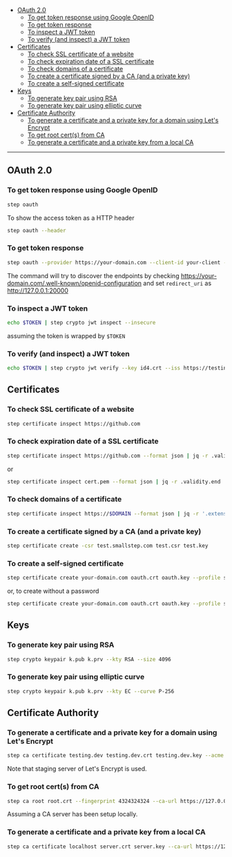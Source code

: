 - [OAuth 2.0](#oauth-20)
  * [To get token response using Google OpenID](#to-get-token-response-using-google-openid)
  * [To get token response](#to-get-token-response)
  * [To inspect a JWT token](#to-inspect-a-jwt-token)
  * [To verify (and inspect) a JWT token](#to-verify-and-inspect-a-jwt-token)
- [Certificates](#certificates)
  * [To check SSL certificate of a website](#to-check-ssl-certificate-of-a-website)
  * [To check expiration date of a SSL certificate](#to-check-expiration-date-of-a-ssl-certificate)
  * [To check domains of a certificate](#to-check-domains-of-a-certificate)
  * [To create a certificate signed by a CA (and a private key)](#to-create-a-certificate-signed-by-a-ca-and-a-private-key)
  * [To create a self-signed certificate](#to-create-a-self-signed-certificate)
- [Keys](#keys)
  * [To generate key pair using RSA](#to-generate-key-pair-using-rsa)
  * [To generate key pair using elliptic curve](#to-generate-key-pair-using-elliptic-curve)
- [Certificate Authority](#certificate-authority)
  * [To generate a certificate and a private key for a domain using Let's Encrypt](#to-generate-a-certificate-and-a-private-key-for-a-domain-using-lets-encrypt)
  * [To get root cert(s) from CA](#to-get-root-certs-from-ca)
  * [To generate a certificate and a private key from a local CA](#to-generate-a-certificate-and-a-private-key-from-a-local-ca)
____

## OAuth 2.0

### To get token response using Google OpenID

```sh
step oauth
```

To show the access token as a HTTP header

```sh
step oauth --header
```

### To get token response

```sh
step oauth --provider https://your-domain.com --client-id your-client --client-secret your-secret --scope api --listen :20000
```

The command will try to discover the endpoints by checking
https://your-domain.com/.well-known/openid-configuration and set `redirect_uri`
as http://127.0.0.1:20000

### To inspect a JWT token

```sh
echo $TOKEN | step crypto jwt inspect --insecure
```

assuming the token is wrapped by `$TOKEN`

### To verify (and inspect) a JWT token

```sh
echo $TOKEN | step crypto jwt verify --key id4.crt --iss https://testing.com --aud api --alg RS256
```

## Certificates

### To check SSL certificate of a website

```sh
step certificate inspect https://github.com
```

### To check expiration date of a SSL certificate

```sh
step certificate inspect https://github.com --format json | jq -r .validity.end
```

or

```sh
step certificate inspect cert.pem --format json | jq -r .validity.end
```

### To check domains of a certificate

```sh
step certificate inspect https://$DOMAIN --format json | jq -r '.extensions.subject_alt_name.dns_names[]'
```

### To create a certificate signed by a CA (and a private key)

```sh
step certificate create -csr test.smallstep.com test.csr test.key
```

### To create a self-signed certificate

```sh
step certificate create your-domain.com oauth.crt oauth.key --profile self-signed --subtle --kty=RSA --size=4096 --not-after 8760h
```

or, to create without a password

```sh
step certificate create your-domain.com oauth.crt oauth.key --profile self-signed --subtle --kty=RSA --size=4096 --no-password --insecure --not-after 8760h
```

## Keys

### To generate key pair using RSA

```sh
step crypto keypair k.pub k.prv --kty RSA --size 4096
```

### To generate key pair using elliptic curve

```sh
step crypto keypair k.pub k.prv --kty EC --curve P-256
```

## Certificate Authority

### To generate a certificate and a private key for a domain using Let's Encrypt

```sh
step ca certificate testing.dev testing.dev.crt testing.dev.key --acme https://acme-staging-v02.api.letsencrypt.org/directory --san testing.dev
```

Note that staging server of Let's Encrypt is used.

### To get root cert(s) from CA

```sh
step ca root root.crt --fingerprint 4324324324 --ca-url https://127.0.0.1:4443
```

Assuming a CA server has been setup locally.

### To generate a certificate and a private key from a local CA

```sh
step ca certificate localhost server.crt server.key --ca-url https://127.0.0.1:4443
```
